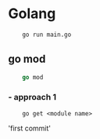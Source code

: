 # Golang

```bash
    go run main.go
```

## go mod
```go
    go mod
```

### - approach 1
```
    go get <module name>
```

'first commit'
